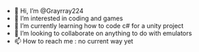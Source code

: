 - 👋 Hi, I’m @Grayrray224
- 👀 I’m interested in coding and games
- 🌱 I’m currently learning how to code c# for a unity project
- 💞️ I’m looking to collaborate on anything to do with emulators
- 📫 How to reach me : no current way yet

<!---
Grayrray224/Grayrray224 is a ✨ special ✨ repository because its `README.md` (this file) appears on your GitHub profile.
You can click the Preview link to take a look at your changes.
--->
